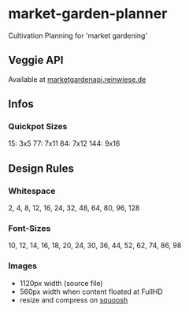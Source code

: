 # market-garden-planner

Cultivation Planning for 'market gardening'

## Veggie API

Available at [marketgardenapi.reinwiese.de](https://marketgardenapi.reinwiese.de/veggies.php)

## Infos

### Quickpot Sizes

15: 3x5
77: 7x11
84: 7x12
144: 9x16

## Design Rules

### Whitespace

2, 4, 8, 12, 16, 24, 32, 48, 64, 80, 96, 128

### Font-Sizes

10, 12, 14, 16, 18, 20, 24, 30, 36, 44, 52, 62, 74, 86, 98

### Images

- 1120px width (source file)
- 560px width when content floated at FullHD
- resize and compress on [squoosh](https://squoosh.app/)
